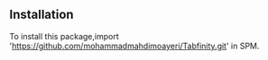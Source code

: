 ## Installation

To install this package,import 'https://github.com/mohammadmahdimoayeri/Tabfinity.git' in SPM.
